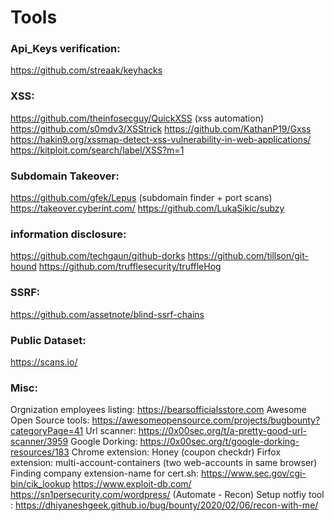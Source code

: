 # Tools

### Api_Keys verification:
https://github.com/streaak/keyhacks

### XSS:
https://github.com/theinfosecguy/QuickXSS (xss automation)
https://github.com/s0mdv3/XSStrick
https://github.com/KathanP19/Gxss
https://hakin9.org/xssmap-detect-xss-vulnerability-in-web-applications/
https://kitploit.com/search/label/XSS?m=1

### Subdomain Takeover:
https://github.com/gfek/Lepus (subdomain finder + port scans)
https://takeover.cyberint.com/
https://github.com/LukaSikic/subzy

### information disclosure:
https://github.com/techgaun/github-dorks
https://github.com/tillson/git-hound
https://github.com/trufflesecurity/truffleHog

### SSRF:
https://github.com/assetnote/blind-ssrf-chains

### Public Dataset:
https://scans.io/

### Misc:
Orgnization employees listing: https://bearsofficialsstore.com
Awesome Open Source tools: https://awesomeopensource.com/projects/bugbounty?categoryPage=41
Url scanner: https://0x00sec.org/t/a-pretty-good-url-scanner/3959
Google Dorking: https://0x00sec.org/t/google-dorking-resources/183
Chrome extension: Honey (coupon checkdr)
Firfox extension: multi-account-containers (two web-accounts in same browser)
Finding company extension-name for cert.sh: https://www.sec.gov/cgi-bin/cik_lookup
https://www.exploit-db.com/
https://sn1persecurity.com/wordpress/ (Automate - Recon)
Setup notfiy tool : https://dhiyaneshgeek.github.io/bug/bounty/2020/02/06/recon-with-me/